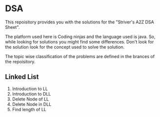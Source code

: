 # DSA
This repoisitory provides you with the solutions for the "Striver's A2Z DSA Sheet".

The platform used here is Coding ninjas and the language used is java. So, while looking for solutions you might find some differences. Don't look for the solution look for the concept used to solve the solution.

The topic wise classification of the problems are defined in the brances of the repoisitory.

## Linked List
1. Introduction to LL
2. Introduction to DLL
3. Delete Node of LL
4. Delete Node in DLL
5. Find length of LL
